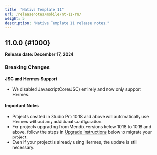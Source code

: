 ```yaml
---
title: "Native Template 11"
url: /releasenotes/mobile/nt-11-rn/
weight: 5
description: "Native Template 11 release notes."
---
```


## 11.0.0 {#1000}

**Release date: December 17, 2024**

### Breaking Changes

#### JSC and Hermes Support

* We disabled JavascriptCore(JSC) entirely and now only support Hermes.

#### Important Notes

* Projects created in Studio Pro 10.18 and above will automatically use Hermes without any additional configuration.
* For projects upgrading from Mendix versions below 10.18 to 10.18 and above, follow the steps in [Upgrade Instructions](#upgrade-instructions) below to migrate your project.
* Even if your project is already using Hermes, the update is still necessary.
